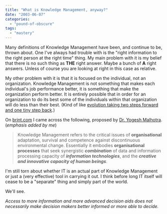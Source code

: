 ```yaml
---
title: "What is Knowledge Management, anyway?"
date: "2003-06-07"
categories: 
  - "pound-of-obscure"
tags: 
  - "mastery"
---
```


Many definitions of Knowledge Management have been, and continue to be, thrown about. One I've always had trouble with is the "right information to the right person at the right time" thing. My main problem with it is my belief that there is no such thing as **THE** right answer. Maybe a bunch of **A** right answers. Unless of course you are looking at right in this case as relative.  
  
My other problem with it is that it is focused on the individual, not an organization. Knowledge Management is not something that makes each individual's job performance better, it is something that make the organization perform better. It is entirely possible that in order for an organization to do its best some of the individuals within that organization will do less than their best. (Kind of like [evolution taking two steps forward and one tiny step back](http://science.slashdot.org/article.pl?sid=03/05/08/1431257&mode=thread&tid=126&tid=134&tid=156).)  
  
On [brint.com](http://www.brint.com) I came across the following, proposed by [Dr. Yogesh Malhotra](http://www.som.syr.edu/facstaff/yogesh/). (_emphasis added by me_)  
  

> Knowledge Management refers to the critical issues of **organisational** adaptation, survival and competence against discontinuous environmental change. Essentially it embodies **organisational processes** that seek synergistic **_combination_** of data and information processing capacity of **_information technologies_**, and the **_creative and innovative capacity of human beings_**.

  
I'm still torn about whether IT is an actual part of Knowledge Management or just a (very effective) tool in carrying it out. I think before long IT itself will cease to be a "separate" thing and simply part of the world.  
  
We'll see.  
  
_Access to more information and more advanced decision aids does not necessarily make decision makers better informed or more able to decide._
